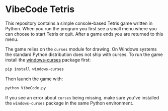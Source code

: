 # VibeCode Tetris

This repository contains a simple console-based Tetris game written in Python.
When you run the program you first see a small menu where you can choose to
start Tetris or quit. After a game ends you are returned to this menu.

The game relies on the `curses` module for drawing. On Windows systems the
standard Python distribution does not ship with curses. To run the game
install the [windows-curses](https://pypi.org/project/windows-curses/) package
first:

```bash
pip install windows-curses
```

Then launch the game with:

```bash
python VibeCode.py
```

If you see an error about `curses` being missing, make sure you've installed the
`windows-curses` package in the same Python environment.
